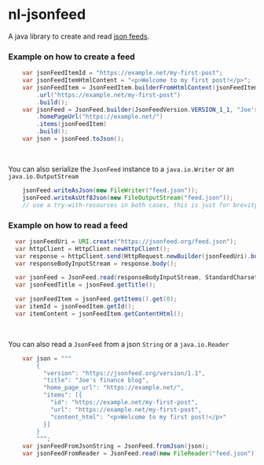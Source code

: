 # nl-jsonfeed
A java library to create and read <a href="https://jsonfeed.org/version/1.1">json feeds<a/>.

### Example on how to create a feed
```java
    var jsonFeedItemId = "https://example.net/my-first-post";
    var jsonFeedItemHtmlContent = "<p>Welcome to my first post!</p>";
    var jsonFeedItem = JsonFeedItem.builderFromHtmlContent(jsonFeedItemId, jsonFeedItemHtmlContent)
        .url("https://example.net/my-first-post")
        .build();
    var jsonFeed = JsonFeed.builder(JsonFeedVersion.VERSION_1_1, "Joe's finance blog")
        .homePageUrl("https://example.net/")
        .items(jsonFeedItem)
        .build();
    var json = jsonFeed.toJson();
```

<br />

You can also serialize the `JsonFeed` instance to a `java.io.Writer` or an `java.io.OutputStream`
```java
    jsonFeed.writeAsJson(new FileWriter("feed.json"));
    jsonFeed.writeAsUtf8Json(new FileOutputStream("feed.json"));
    // use a try-with-resources in both cases, this is just for brevity of the example ;)
```

### Example on how to read a feed
```java
  var jsonFeedUri = URI.create("https://jsonfeed.org/feed.json");
  var httpClient = HttpClient.newHttpClient();
  var response = httpClient.send(HttpRequest.newBuilder(jsonFeedUri).build(), HttpResponse.BodyHandlers.ofInputStream());
  var responseBodyInputStream = response.body();

  var jsonFeed = JsonFeed.read(responseBodyInputStream, StandardCharsets.UTF_8);
  var jsonFeedTitle = jsonFeed.getTitle();

  var jsonFeedItem = jsonFeed.getItems().get(0);
  var itemId = jsonFeedItem.getId();
  var itemContent = jsonFeedItem.getContentHtml();
```

<br />

You can also read a `JsonFeed` from a json `String` or a `java.io.Reader`
```java
    var json = """
        {
          "version": "https://jsonfeed.org/version/1.1",
          "title": "Joe's finance blog",
          "home_page_url": "https://example.net/",
          "items": [{
            "id": "https://example.net/my-first-post",
            "url": "https://example.net/my-first-post",
            "content_html": "<p>Welcome to my first post!</p>"
          }]
        }
        """;
    var jsonFeedFromJsonString = JsonFeed.fromJson(json);
    var jsonFeedFromReader = JsonFeed.read(new FileReader("feed.json")); // use a try-with-resources, this is just for brevity of the example ;)
```
